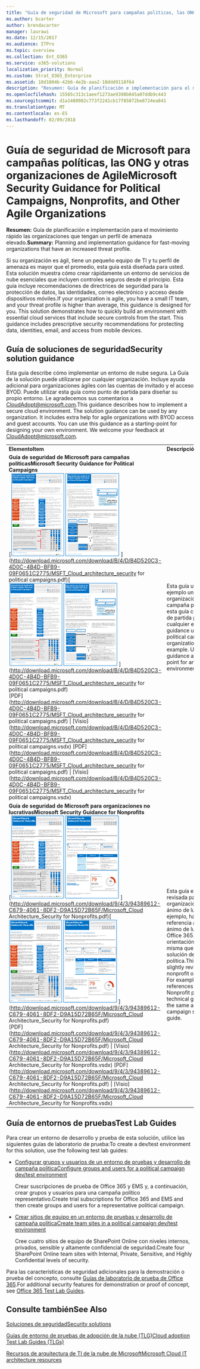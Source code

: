 ```yaml
---
title: "Guía de seguridad de Microsoft para campañas políticas, las ONG y otras organizaciones de Agile"
ms.author: bcarter
author: brendacarter
manager: laurawi
ms.date: 12/15/2017
ms.audience: ITPro
ms.topic: overview
ms.collection: Ent_O365
ms.service: o365-solutions
localization_priority: Normal
ms.custom: Strat_O365_Enterprise
ms.assetid: 10d1004b-42b6-4e2b-aaa2-18ddd9118f64
description: "Resumen: Guía de planificación e implementación para el movimiento rápido las organizaciones que tengan un perfil de amenaza elevado."
ms.openlocfilehash: 15565c313c1aeef1273ae9398b045a07ddb9c443
ms.sourcegitcommit: d1a1480982c773f2241cb17f85072be8724ea841
ms.translationtype: MT
ms.contentlocale: es-ES
ms.lasthandoff: 02/09/2018
---
```

# <a name="microsoft-security-guidance-for-political-campaigns-nonprofits-and-other-agile-organizations"></a><span data-ttu-id="91727-103">Guía de seguridad de Microsoft para campañas políticas, las ONG y otras organizaciones de Agile</span><span class="sxs-lookup"><span data-stu-id="91727-103">Microsoft Security Guidance for Political Campaigns, Nonprofits, and Other Agile Organizations</span></span>

 <span data-ttu-id="91727-104">**Resumen:** Guía de planificación e implementación para el movimiento rápido las organizaciones que tengan un perfil de amenaza elevado.</span><span class="sxs-lookup"><span data-stu-id="91727-104">**Summary:** Planning and implementation guidance for fast-moving organizations that have an increased threat profile.</span></span>
  
<span data-ttu-id="91727-p101">Si su organización es ágil, tiene un pequeño equipo de TI y tu perfil de amenaza es mayor que el promedio, esta guía está diseñada para usted. Esta solución muestra cómo crear rápidamente un entorno de servicios de nube esenciales que incluyen controles seguros desde el principio. Esta guía incluye recomendaciones de directrices de seguridad para la protección de datos, las identidades, correo electrónico y acceso desde dispositivos móviles.</span><span class="sxs-lookup"><span data-stu-id="91727-p101">If your organization is agile, you have a small IT team, and your threat profile is higher than average, this guidance is designed for you. This solution demonstrates how to quickly build an environment with essential cloud services that include secure controls from the start. This guidance includes prescriptive security recommendations for protecting data, identities, email, and access from mobile devices.</span></span>
  
## <a name="security-solution-guidance"></a><span data-ttu-id="91727-108">Guía de soluciones de seguridad</span><span class="sxs-lookup"><span data-stu-id="91727-108">Security solution guidance</span></span>

<span data-ttu-id="91727-p102">Esta guía describe cómo implementar un entorno de nube segura. La Guía de la solución puede utilizarse por cualquier organización. Incluye ayuda adicional para organizaciones ágiles con las cuentas de invitado y el acceso BYOD. Puede utilizar esta guía como punto de partida para diseñar su propio entorno. Le agradecemos sus comentarios a [CloudAdopt@microsoft.com](mailto:CloudAdopt@microsoft.com).</span><span class="sxs-lookup"><span data-stu-id="91727-p102">This guidance describes how to implement a secure cloud environment. The solution guidance can be used by any organization. It includes extra help for agile organizations with BYOD access and guest accounts. You can use this guidance as a starting-point for designing your own environment. We welcome your feedback at [CloudAdopt@microsoft.com](mailto:CloudAdopt@microsoft.com).</span></span> 
  
|||
|:-----|:-----|
|<span data-ttu-id="91727-114">**Elemento**</span><span class="sxs-lookup"><span data-stu-id="91727-114">**Item**</span></span> <br/> |<span data-ttu-id="91727-115">**Descripción**</span><span class="sxs-lookup"><span data-stu-id="91727-115">**Description**</span></span> <br/> |
|<span data-ttu-id="91727-116">**Guía de seguridad de Microsoft para campañas políticas**</span><span class="sxs-lookup"><span data-stu-id="91727-116">**Microsoft Security Guidance for Political Campaigns**</span></span> <br/> <span data-ttu-id="91727-117">[![Clavo de póster mini conjunto del pulgar.](images/d370ce28-ca40-4930-9a2c-907312aa06c8.png)          ](http://download.microsoft.com/download/B/4/D/B4D520C3-4D0C-4B4D-BFB9-09F0651C2775/MSFT_Cloud_architecture_security for political campaigns.pdf)</span><span class="sxs-lookup"><span data-stu-id="91727-117">[![Thumb nail for mini poster set.](images/d370ce28-ca40-4930-9a2c-907312aa06c8.png)          ](http://download.microsoft.com/download/B/4/D/B4D520C3-4D0C-4B4D-BFB9-09F0651C2775/MSFT_Cloud_architecture_security for political campaigns.pdf)</span></span> <br/> <span data-ttu-id="91727-118">[PDF](http://download.microsoft.com/download/B/4/D/B4D520C3-4D0C-4B4D-BFB9-09F0651C2775/MSFT_Cloud_architecture_security for political campaigns.pdf) \| [Visio](http://download.microsoft.com/download/B/4/D/B4D520C3-4D0C-4B4D-BFB9-09F0651C2775/MSFT_Cloud_architecture_security for political campaigns.vsdx)  </span><span class="sxs-lookup"><span data-stu-id="91727-118">[PDF](http://download.microsoft.com/download/B/4/D/B4D520C3-4D0C-4B4D-BFB9-09F0651C2775/MSFT_Cloud_architecture_security for political campaigns.pdf)  \| [Visio](http://download.microsoft.com/download/B/4/D/B4D520C3-4D0C-4B4D-BFB9-09F0651C2775/MSFT_Cloud_architecture_security for political campaigns.vsdx)</span></span> <br/> |<span data-ttu-id="91727-p103">Esta guía utiliza como ejemplo una organización de campaña política. Utilice esta guía como punto de partida para cualquier entorno.</span><span class="sxs-lookup"><span data-stu-id="91727-p103">This guidance uses a political campaign organization as an example. Use this guidance as a starting point for any environment.</span></span>  <br/> |
|<span data-ttu-id="91727-121">**Guía de seguridad de Microsoft para organizaciones no lucrativas**</span><span class="sxs-lookup"><span data-stu-id="91727-121">**Microsoft Security Guidance for Nonprofits**</span></span> <br/> <span data-ttu-id="91727-122">[![Imagen de miniaturas para archivo descargable](images/e4784889-1c69-4067-9a8f-31d31d1eceea.png)          ](http://download.microsoft.com/download/9/4/3/94389612-C679-4061-8DF2-D9A15D72B65F/Microsoft_Cloud Architecture_Security for Nonprofits.pdf)</span><span class="sxs-lookup"><span data-stu-id="91727-122">[![Thumnail image for downloadable file](images/e4784889-1c69-4067-9a8f-31d31d1eceea.png)          ](http://download.microsoft.com/download/9/4/3/94389612-C679-4061-8DF2-D9A15D72B65F/Microsoft_Cloud Architecture_Security for Nonprofits.pdf)</span></span> <br/> <span data-ttu-id="91727-123">[PDF](http://download.microsoft.com/download/9/4/3/94389612-C679-4061-8DF2-D9A15D72B65F/Microsoft_Cloud Architecture_Security for Nonprofits.pdf) \| [Visio](http://download.microsoft.com/download/9/4/3/94389612-C679-4061-8DF2-D9A15D72B65F/Microsoft_Cloud Architecture_Security for Nonprofits.vsdx)  </span><span class="sxs-lookup"><span data-stu-id="91727-123">[PDF](http://download.microsoft.com/download/9/4/3/94389612-C679-4061-8DF2-D9A15D72B65F/Microsoft_Cloud Architecture_Security for Nonprofits.pdf)  \| [Visio](http://download.microsoft.com/download/9/4/3/94389612-C679-4061-8DF2-D9A15D72B65F/Microsoft_Cloud Architecture_Security for Nonprofits.vsdx)</span></span> <br/> |<span data-ttu-id="91727-p104">Esta guía es ligeramente revisada para organizaciones sin ánimo de lucro. Por ejemplo, hace referencia a planes sin ánimo de lucro de Office 365. La orientación técnica es la misma que la Guía de solución de campaña política.</span><span class="sxs-lookup"><span data-stu-id="91727-p104">This guide is slightly revised for nonprofit organizations. For example, it references Office 365 Nonprofit plans. The technical guidance is the same as the political campaign solution guide.</span></span>  <br/> |
   
## <a name="test-lab-guides"></a><span data-ttu-id="91727-127">Guía de entornos de pruebas</span><span class="sxs-lookup"><span data-stu-id="91727-127">Test Lab Guides</span></span>

<span data-ttu-id="91727-128">Para crear un entorno de desarrollo y prueba de esta solución, utilice las siguientes guías de laboratorio de prueba:</span><span class="sxs-lookup"><span data-stu-id="91727-128">To create a dev/test environment for this solution, use the following test lab guides:</span></span> 
  
- [<span data-ttu-id="91727-129">Configurar grupos y usuarios de un entorno de pruebas y desarrollo de campaña política</span><span class="sxs-lookup"><span data-stu-id="91727-129">Configure groups and users for a political campaign dev/test environment</span></span>](configure-groups-and-users-for-a-political-campaign-dev-test-environment.md)
    
     <span data-ttu-id="91727-130">Crear suscripciones de prueba de Office 365 y EMS y, a continuación, crear grupos y usuarios para una campaña político representativo.</span><span class="sxs-lookup"><span data-stu-id="91727-130">Create trial subscriptions for Office 365 and EMS and then create groups and users for a representative political campaign.</span></span>
    
- [<span data-ttu-id="91727-131">Crear sitios de equipo en un entorno de pruebas y desarrollo de campaña política</span><span class="sxs-lookup"><span data-stu-id="91727-131">Create team sites in a political campaign dev/test environment</span></span>](create-team-sites-in-a-political-campaign-dev-test-environment.md)
    
    <span data-ttu-id="91727-132">Cree cuatro sitios de equipo de SharePoint Online con niveles internos, privados, sensible y altamente confidencial de seguridad.</span><span class="sxs-lookup"><span data-stu-id="91727-132">Create four SharePoint Online team sites with Internal, Private, Sensitive, and Highly Confidential levels of security.</span></span>
    
<span data-ttu-id="91727-133">Para las características de seguridad adicionales para la demostración o prueba del concepto, consulte [Guías de laboratorio de prueba de Office 365](http://aka.ms/o365tlgs).</span><span class="sxs-lookup"><span data-stu-id="91727-133">For additional security features for demonstration or proof of concept, see [Office 365 Test Lab Guides](http://aka.ms/o365tlgs).</span></span>
  
## <a name="see-also"></a><span data-ttu-id="91727-134">Consulte también</span><span class="sxs-lookup"><span data-stu-id="91727-134">See Also</span></span>

[<span data-ttu-id="91727-135">Soluciones de seguridad</span><span class="sxs-lookup"><span data-stu-id="91727-135">Security solutions</span></span>](security-solutions.md)
  
[<span data-ttu-id="91727-136">Guías de entorno de pruebas de adopción de la nube (TLG)</span><span class="sxs-lookup"><span data-stu-id="91727-136">Cloud adoption Test Lab Guides (TLGs)</span></span>](cloud-adoption-test-lab-guides-tlgs.md)
  
[<span data-ttu-id="91727-137">Recursos de arquitectura de TI de la nube de Microsoft</span><span class="sxs-lookup"><span data-stu-id="91727-137">Microsoft Cloud IT architecture resources</span></span>](microsoft-cloud-it-architecture-resources.md)



